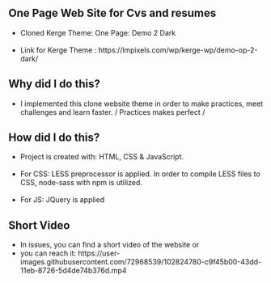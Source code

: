 ## One Page Web Site for Cvs and resumes
<ul>
<li>Cloned Kerge Theme: One Page: Demo 2 Dark </li> <br>
<li>Link for Kerge Theme : https://lmpixels.com/wp/kerge-wp/demo-op-2-dark/ </li>
 </ul>
 
## Why did I do this?
<ul>
<li>I implemented this clone website theme in order to make practices, meet challenges and learn faster. / Practices makes perfect /</li>
 </ul>
 
## How did I do this?
<ul>
<li>Project is created with: HTML, CSS & JavaScript.</li> <br>
<li>For CSS: LESS preprocessor is applied. In order to compile LESS files to CSS, node-sass with npm is utilized.</li> <br>
<li>For JS: JQuery is applied</li>
  </ul>
  
## Short Video
<ul>
<li>In issues, you can find a short video of the website or <br> </li>
<li>you can reach it: https://user-images.githubusercontent.com/72968539/102824780-c9f45b00-43dd-11eb-8726-5d4de74b376d.mp4 </li>
 </ul>


